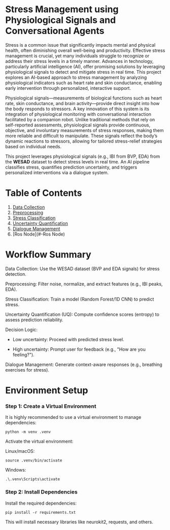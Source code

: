 # Stress Management using Physiological Signals and Conversational Agents

Stress is a common issue that significantly impacts mental and physical health, often diminishing overall well-being and productivity. Effective stress management
is crucial, yet many individuals struggle to recognize or address their stress levels in a timely manner. Advances in technology, particularly artificial intelligence
(AI), offer promising solutions by leveraging physiological signals to detect and mitigate stress in real time. This project explores an AI-based approach to stress
management by analyzing physiological indicators such as heart rate and skin conductance, enabling early intervention through personalized, interactive support.

Physiological signals—measurements of biological functions such as heart rate, skin conductance, and brain activity—provide direct insight into how the body responds to stressors. A key innovation of this system is its integration of physiological monitoring with conversational interaction facilitated by a companion robot. Unlike traditional methods that rely on self-reported assessments, physiological signals provide continuous, objective, and involuntary measurements of stress responses, making them more reliable and difficult to manipulate. These signals reflect the body’s dynamic reactions to stressors, allowing for tailored stress-relief strategies based on individual needs.

This project leverages physiological signals (e.g., IBI from BVP, EDA) from the **WESAD** dataset to detect stress levels in real time. An AI pipeline classifies stress, quantifies prediction uncertainty, and triggers personalized interventions via a dialogue system.

# **Table of Contents**  
1. [Data Collection](https://github.com/prachi0711/Stress-Management-using-Physiological-Signals-and-conversational-agents/blob/main/Dataset/README.md) 
2. [Preprocessing](https://github.com/prachi0711/Stress-Management-using-Physiological-Signals-and-conversational-agents/blob/main/preprocessing/README.md)  
3. [Stress Classification](https://github.com/prachi0711/Stress-Management-using-Physiological-Signals-and-conversational-agents/blob/main/stress_classification/README.md) 
4. [Uncertainty Quantification](#-uncertainty-quantification)  
5. [Dialogue Management](#-dialogue-management)
6. [Ros Node](#-Ros Node) 


# **Workflow Summary**  

  Data Collection: Use the WESAD dataset (BVP and EDA signals) for stress detection.

  Preprocessing: Filter noise, normalize, and extract features (e.g., IBI peaks, EDA).

  Stress Classification: Train a model (Random Forest/1D CNN) to predict stress.

  Uncertainty Quantification (UQ): Compute confidence scores (entropy) to assess prediction reliability.

  Decision Logic:

  - Low uncertainty: Proceed with predicted stress level.

  - High uncertainty: Prompt user for feedback (e.g., "How are you feeling?").

  Dialogue Management: Generate context-aware responses (e.g., breathing exercises for stress).

# **Environment Setup**

### Step 1: Create a Virtual Environment

It is highly recommended to use a virtual environment to manage dependencies:

```
python -m venv .venv
```
Activate the virtual environment:

Linux/macOS:
   ```
   source .venv/bin/activate
```

Windows:

    .\.venv\Scripts\activate
    
### Step 2: Install Dependencies

Install the required dependencies:
```
pip install -r requirements.txt
```

This will install necessary libraries like neurokit2, requests, and others.
